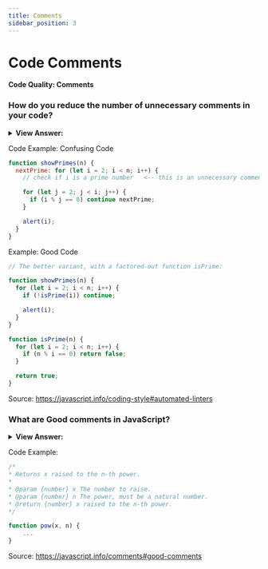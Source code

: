 ```yaml
---
title: Comments
sidebar_position: 3
---
```


# Code Comments

**Code Quality: Comments**

<head>
  <title>Code Comments - JavaScript Interview Questions & Answers</title>
  <meta charSet="utf-8" />
</head>

### How do you reduce the number of unnecessary comments in your code?

<details>
  <summary><strong>View Answer:</strong></summary>
  <div>
  <div><strong>Interview Response:</strong> The key to reducing unnecessary comments in your code is to write self-descriptive code. The best way to achieve this is to replace a piece of code with a function.
</div>
  </div>
</details>

Code Example: Confusing Code

```js
function showPrimes(n) {
  nextPrime: for (let i = 2; i < n; i++) {
    // check if i is a prime number   <-- this is an unnecessary comment

    for (let j = 2; j < i; j++) {
      if (i % j == 0) continue nextPrime;
    }

    alert(i);
  }
}
```

Example: Good Code

```js
// The better variant, with a factored-out function isPrime:

function showPrimes(n) {
  for (let i = 2; i < n; i++) {
    if (!isPrime(i)) continue;

    alert(i);
  }
}

function isPrime(n) {
  for (let i = 2; i < n; i++) {
    if (n % i == 0) return false;
  }

  return true;
}
```

Source: <https://javascript.info/coding-style#automated-linters>

### What are Good comments in JavaScript?

<details>
  <summary><strong>View Answer:</strong></summary>
  <div>
  <div><strong>Interview Response:</strong> Good comments describe the architecture and lean less toward explaining what the code is doing. Good comments provide the team with a high-level overview of the components and how they interact. Good comments give a bird’ eye view of the code. Good comments include documenting function parameters and their usage as well.
</div>
  </div>
</details>

Code Example:

```js
/*
* Returns x raised to the n-th power.
*
* @param {number} x The number to raise.
* @param {number} n The power, must be a natural number.
* @return {number} x raised to the n-th power.
*/

function pow(x, n) {
    ...
}
```

Source: <https://javascript.info/comments#good-comments>
